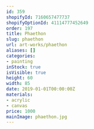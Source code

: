 ```yaml
---
id: 359
shopifyId: 7160657477737
shopifyOptionId: 41114777452649
order: 197
title: Phaethon
slug: phaethon
url: art-works/phaethon
aliases: []
categories:
- painting
inStock: true
isVisible: true
height: 60
width: 85
date: 2019-01-01T00:00:00Z
materials:
- acrylic
- canvas
price: 1000
mainImage: phaethon.jpg
---
```

